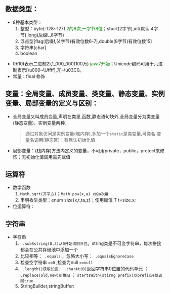 ## 数据类型：
* 8种基本类型：
	1. 整型：byte(-128~127) <label style="color: green">2的8次,一字节8位</label>；short(2字节),int(默认,4字节),long(后缀L,8字节)
	2. 浮点型[flag(后缀f,(4字节)有效位数6-7),double(8字节)有效位数15]
	3. 字符串[char]
	4. boolean
	
- 0b10(表示二进制2),1_000_000(100万) <label style="color: green">java7开始</label>；Unicode编码可用十六进制表示[\u000~\Uffff],兀=\u03C0。
- 常量：final 修饰

## 变量：全局变量、成员变量、类变量、静态变量、实例变量、局部变量的定义与区别：
- 全局变量又叫成员变量,声明在类里,函数,静态语句块外,全局变量分为类变量(静态变量)、实例变量两种.
 	> 通过对象访问是实例变量(堆内存),多加一个`static`是类变量,可类名.变量名调用(静态区)；有默认初始化值
  
- 局部变量：(栈内存)方法内定义的变量，不可用private，public，protect来修饰；无初始化值调用需先赋值

## 运算符
- 数学函数
	1. `Math.sqrt(开平方)`；`Math.pow(x,a) x的a次幂`
	2. 申明枚举类型：enum size{x,t,ta,z}；使用赋值 T t=size.x;
- 位运算符：

## 字符串
- 字符串
	1. ` .subSstring(0,3)从0开始切割三位`。string类是不可变字符串，每次拼接都会在公共存储池中添加一个
	2. 比较相等：` .equals` ，忽略大小写：` .equalsEgnoreCase`
	3. 检查空字符串 `==0` ,检查为null `==null`
	4. ` .length()获取长度` ; ` .charAt(0)`返回字符串0位置的代码单元 ；` .replace(old,new)新换旧` ； `startsWith(stirng prefix)以prefix开始返回true`
	5. StringBuilder,stringBuffer: